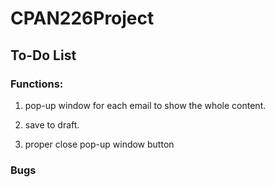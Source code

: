 # CPAN226Project
## To-Do List
### Functions:
1. pop-up window for each email to show the whole content.
2. save to draft.

3. proper close pop-up window button

### Bugs